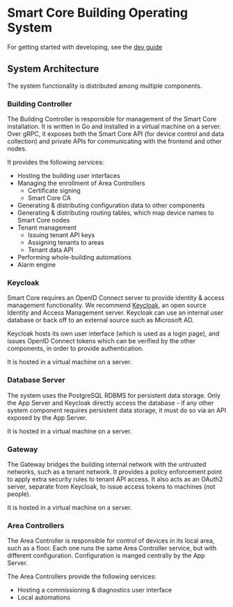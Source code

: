 Smart Core Building Operating System
=================================

For getting started with developing, see the [dev guide](docs/install/dev.md)

## System Architecture

The system functionality is distributed among multiple components.

### Building Controller

The Building Controller is responsible for management of the Smart Core installation. It is written in Go and installed
in a virtual machine on a server. Over gRPC, it exposes both the Smart Core API (for device control and data collection)
and private APIs for communicating with the frontend and other nodes.

It provides the following services:
  - Hosting the building user interfaces
  - Managing the enrollment of Area Controllers
    - Certificate signing
    - Smart Core CA
  - Generating & distributing configuration data to other components
  - Generating & distributing routing tables, which map device names to Smart Core nodes
  - Tenant management
    - Issuing tenant API keys
    - Assigning tenants to areas
    - Tenant data API
  - Performing whole-building automations
  - Alarm engine

### Keycloak
Smart Core requires an OpenID Connect server to provide identity & access management functionality.
We recommend [Keycloak](https://www.keycloak.org/), an open source Identity and Access Management server.
Keycloak can use an internal user database or back off to an external source such as Microsoft AD.

Keycloak hosts its own user interface (which is used as a login page), and issues OpenID Connect tokens which can be
verified by the other components, in order to provide authentication.

It is hosted in a virtual machine on a server.

### Database Server
The system uses the PostgreSQL RDBMS for persistent data storage.
Only the App Server and Keycloak directly access the database - if any other system component requires persistent data
storage, it must do so via an API exposed by the App Server.

It is hosted in a virtual machine on a server.

### Gateway
The Gateway bridges the building internal network with the untrusted networks, such as a tenant network. 
It provides a policy enforcement point to apply extra security rules to tenant API access. It also acts as an OAuth2 
server, separate from Keycloak, to issue access tokens to machines (not people).

It is hosted in a virtual machine on a server.

### Area Controllers
The Area Controller is responsible for control of devices in its local area, such as a floor. Each one runs
the same Area Controller service, but with different configuration. Configuration is manged centrally by the App Server.

The Area Controllers provide the following services:
  - Hosting a commissioning & diagnostics user interface
  - Local automations
